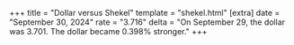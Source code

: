 +++
title = "Dollar versus Shekel"
template = "shekel.html"
[extra]
date = "September 30, 2024"
rate = "3.716"
delta = "On September 29, the dollar was 3.701. The dollar became 0.398% stronger."
+++
